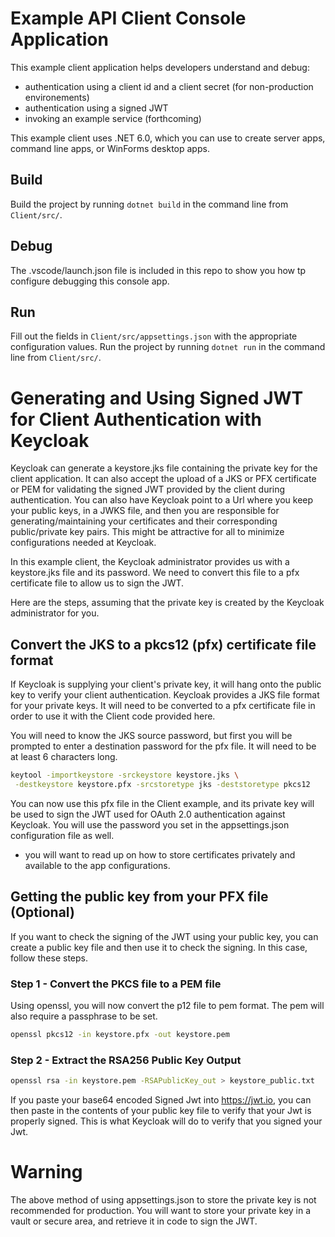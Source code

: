 # Example API Client Console Application

This example client application helps developers understand and debug:
- authentication using a client id and a client secret (for non-production environements)
- authentication using a signed JWT
- invoking an example service (forthcoming)

This example client uses .NET 6.0, which you can use to create server apps, command line apps, or WinForms desktop apps.

## Build
Build the project by running `dotnet build` in the command line from `Client/src/`.

## Debug
The .vscode/launch.json file is included in this repo to show you how tp configure debugging this console app.

## Run
Fill out the fields in `Client/src/appsettings.json` with the appropriate configuration values. Run the project by running `dotnet run` in the command line from `Client/src/`.

# Generating and Using Signed JWT for Client Authentication with Keycloak

Keycloak can generate a keystore.jks file containing the private key for the client application.
It can also accept the upload of a JKS or PFX certificate or PEM for validating the signed JWT provided by the client during authentication. You can also have Keycloak point to a Url where you keep your public keys, in a JWKS file, and then you are responsible for generating/maintaining your certificates and their corresponding public/private key pairs. This might be attractive for all to minimize configurations needed at Keycloak.

In this example client, the Keycloak administrator provides us with a keystore.jks file and its password.  We need to convert this file to a pfx certificate file to allow us to sign the JWT.

Here are the steps, assuming that the private key is created by the Keycloak administrator for you.

## Convert the JKS to a pkcs12 (pfx) certificate file format

If Keycloak is supplying your client's private key, it will hang onto the public key to verify your client authentication. Keycloak provides a JKS file format for your private keys. It will need to be converted to a pfx certificate file in order to use it with the Client code provided here.  

You will need to know the JKS source password, but first you will be prompted to enter a destination password for the pfx file. It will need to be at least 6 characters long.  

```bash
keytool -importkeystore -srckeystore keystore.jks \
 -destkeystore keystore.pfx -srcstoretype jks -deststoretype pkcs12
```

You can now use this pfx file in the Client example, and its private key will be used to sign the JWT
used for OAuth 2.0 authentication against Keycloak. You will use the password you set in the appsettings.json configuration file as well.

- you will want to read up on how to store certificates privately and available to the app configurations.

## Getting the public key from your PFX file (Optional)

If you want to check the signing of the JWT using your public key, you can create a public key file and then use it to check the signing.  In this case, follow these steps.

### Step 1 - Convert the PKCS file to a PEM file

Using openssl, you will now convert the p12 file to pem format. The pem will also require a passphrase to be set.

```bash
openssl pkcs12 -in keystore.pfx -out keystore.pem
```

### Step 2 - Extract the RSA256 Public Key Output
```bash
openssl rsa -in keystore.pem -RSAPublicKey_out > keystore_public.txt
```

If you paste your base64 encoded Signed Jwt into https://jwt.io, you can then paste in the contents of your public key file to verify that your Jwt is properly signed. This is what Keycloak will do to verify that you signed your Jwt.

# Warning

The above method of using appsettings.json to store the private key is not recommended for production.
You will want to store your private key in a vault or secure area, and retrieve it in code to sign the JWT.
